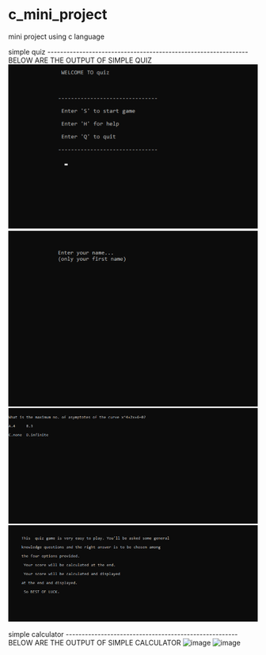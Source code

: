 # c_mini_project
 mini project using c language

simple quiz ---------------------------------------------------------------
BELOW ARE THE OUTPUT OF SIMPLE QUIZ
![alt text](image-1.png)
![alt text](image.png)
![alt text](image-2.png)
![alt text](image-3.png)





simple calculator ------------------------------------------------------
BELOW ARE THE OUTPUT OF SIMPLE CALCULATOR
![image](https://github.com/user-attachments/assets/b9129006-a860-4ee1-b6d6-293133561268)
![image](https://github.com/user-attachments/assets/7dd52aa2-ad65-42fb-aee0-7a0077010c85)

